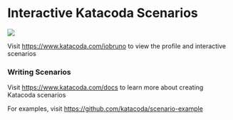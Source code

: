 # Interactive Katacoda Scenarios

[![](http://shields.katacoda.com/katacoda/iobruno/count.svg)](https://www.katacoda.com/iobruno "Get your profile on Katacoda.com")

Visit https://www.katacoda.com/iobruno to view the profile and interactive scenarios

### Writing Scenarios
Visit https://www.katacoda.com/docs to learn more about creating Katacoda scenarios

For examples, visit https://github.com/katacoda/scenario-example
